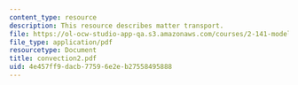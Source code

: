 ```yaml
---
content_type: resource
description: This resource describes matter transport.
file: https://ol-ocw-studio-app-qa.s3.amazonaws.com/courses/2-141-modeling-and-simulation-of-dynamic-systems-fall-2006/4e457ff9dacb77596e2eb27558495888_convection2.pdf
file_type: application/pdf
resourcetype: Document
title: convection2.pdf
uid: 4e457ff9-dacb-7759-6e2e-b27558495888
---
```

